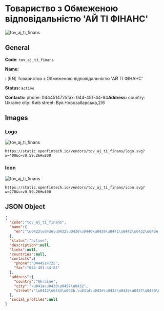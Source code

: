 
# Товариство з Обмеженою відповідальністю  'АЙ ТІ ФІНАНС' 
![tov_aj_ti_finans](https://static.openfintech.io/vendors/tov_aj_ti_finans/logo.svg?w=400&c=v0.59.26#w200)  

## General 
 
**Code:** `tov_aj_ti_finans` 
 
**Name:** 
 
:	[EN] Товариство з Обмеженою відповідальністю  'АЙ ТІ ФІНАНС' 
 
**Status:** `active` 
 
**Contacts:** 
phone: 0444514725fax: 044-451-44-84**Address:** 
country: Ukraine 
city: Київ 
street: Вул.Новозабарська,2/6 

## Images 

### Logo 
 
![tov_aj_ti_finans](https://static.openfintech.io/vendors/tov_aj_ti_finans/logo.svg?w=400&c=v0.59.26#w200)  

```
https://static.openfintech.io/vendors/tov_aj_ti_finans/logo.svg?w=400&c=v0.59.26#w200
```  

### Icon 
 
![tov_aj_ti_finans](https://static.openfintech.io/vendors/tov_aj_ti_finans/icon.svg?w=278&c=v0.59.26#w100)  

```
https://static.openfintech.io/vendors/tov_aj_ti_finans/icon.svg?w=278&c=v0.59.26#w100
```  

## JSON Object 

```json
{
  "code":"tov_aj_ti_finans",
  "name":{
    "en":"\u0422\u043e\u0432\u0430\u0440\u0438\u0441\u0442\u0432\u043e \u0437 \u041e\u0431\u043c\u0435\u0436\u0435\u043d\u043e\u044e \u0432\u0456\u0434\u043f\u043e\u0432\u0456\u0434\u0430\u043b\u044c\u043d\u0456\u0441\u0442\u044e  '\u0410\u0419 \u0422\u0406 \u0424\u0406\u041d\u0410\u041d\u0421'"
  },
  "status":"active",
  "description":null,
  "links":null,
  "countries":null,
  "contacts":{
    "phone":"0444514725",
    "fax":"044-451-44-84"
  },
  "address":{
    "country":"Ukraine",
    "city":"\u041a\u0438\u0457\u0432",
    "street":"\u0412\u0443\u043b.\u041d\u043e\u0432\u043e\u0437\u0430\u0431\u0430\u0440\u0441\u044c\u043a\u0430,2\/6"
  },
  "social_profiles":null
}
```  
